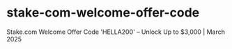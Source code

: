 # stake-com-welcome-offer-code
Stake.com Welcome Offer Code 'HELLA200' – Unlock Up to $3,000 | March 2025
